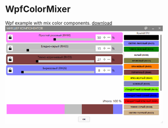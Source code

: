 # WpfColorMixer
Wpf example with mix color components.
[download](https://github.com/vildar82/WpfColorMixer/releases)
![Gif](https://github.com/vildar82/WpfColorMixer/blob/master/WpfColorMixer/WpfColorMixer.gif)
